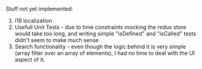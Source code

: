 Stuff not yet implemented: 

1. i18 localization
2. Usefull Unit Tests - due to time constraints mocking the redux store would take too long, and writing simple "isDefined" and "isCalled" tests didn't seem to make much sense
3. Search functionality - even though the logic behind it is very simple (array filter over an array of elements), I had no time to deal with the UI aspect of it.
